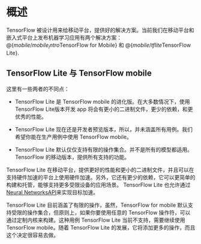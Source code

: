 # 概述

TensorFlow 被设计用来给移动平台，提供好的解决方案。当前我们在移动平台和嵌入式平台上发布机器学习应用有两个解决方案：@{$mobile/mobile_intro$TensorFlow for Mobile} 和 @{$mobile/tflite$TensorFlow Lite}.

## TensorFlow Lite 与 TensorFlow mobile 

这里有一些两者的不同点：

- TensorFlow Lite 是 TensorFlow mobile 的进化版。在大多数情况下，使用 TensorFlow Lite版本开发 app 将会有更小的二进制文件，更少的依赖，和更优秀的性能。

- TensorFlow Lite 现在还是开发者预览版本，所以，并未涵盖所有用例。我们希望你能在生产用例中使用 TensorFlow mobile。

- TensorFlow Lite 默认仅仅支持有限的操作集合。并不是所有的模型都适用。 TensorFlow 的移动版本，提供所有支持的功能。

TensorFlow Lite 在移动平台，提供更好的性能和更小的二进制文件，并且可以在支持硬件加速的平台上使用硬件加速。另外，它还有更少的依赖，它可以更简单的构建和托管，能够支持更多受限设备的应用场景。 TensorFlow Lite 也允许通过 [Neural NetworksAPI](https://developer.android.com/ndk/guides/neuralnetworks/index.html)来实现目标加速。

TensorFlow Lite 目前涵盖了有限的操作，虽然，TensorFlow for mobile 默认支持受限的操作集合，但原则上，如果你要使用任意的 TensorFlow 操作符，可以通过定制内核来构建。这种用例 TensorFlow Lite 当前不支持，需要继续使用 TensorFlow mobile。随着 TensorFlow Lite 的发展，它将添加更多的操作，而且这个决定很容易去做。
